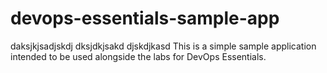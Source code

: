 # devops-essentials-sample-app

daksjkjsadjskdj
dksjdkjsakd
djskdjkasd
This is a simple sample application intended to be used alongside the labs for DevOps Essentials.
